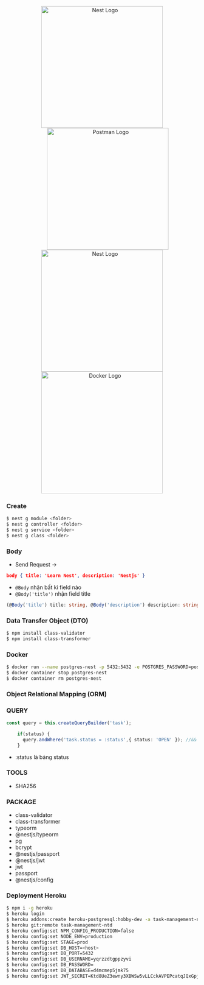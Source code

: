 <p align="center">
  <a href="http://nestjs.com/" target="blank"><img src="https://nestjs.com/img/logo_text.svg" width="320" alt="Nest Logo" /></a>
  <br />
   <a href="http://postman.com/" target="blank"><img src="https://camo.githubusercontent.com/cfe0dd83317c9b523c7f3d8911ee61eb1e2fc869a64a8b6ae075c2fd6e5b17cd/68747470733a2f2f6173736574732e676574706f73746d616e2e636f6d2f636f6d6d6f6e2d73686172652f706f73746d616e2d6c6f676f2d686f72697a6f6e74616c2d333230783133322e706e67" width="320" alt="Postman Logo" style="margin-left: 30px;" /></a>
   <br />
   <a href="https://www.postgresql.org/" target="blank"><img src="https://icon-library.com/images/postgresql-icon/postgresql-icon-20.jpg" width="320" alt="Nest Logo" /></a>
   <br />
    <a href="https://www.docker.com/" target="blank"><img src="https://upload.wikimedia.org/wikipedia/commons/thumb/4/4e/Docker_%28container_engine%29_logo.svg/1280px-Docker_%28container_engine%29_logo.svg.png" width="320" alt="Docker Logo" /></a>
   
</p>

[circleci-image]: https://img.shields.io/circleci/build/github/nestjs/nest/master?token=abc123def456
[circleci-url]: https://circleci.com/gh/nestjs/nest


### Create
```bash
$ nest g module <folder>
$ nest g controller <folder>
$ nest g service <folder>
$ nest g class <folder>

```

### Body
- Send Request ->
```json
body { title: 'Learn Nest', description: 'Nestjs' }
```
- `@Body` nhận bất kì field nào
- `@Body('title')` nhận field title 
```ts
(@Body('title') title: string, @Body('description') description: string)
```
### Data Transfer Object (DTO)
```bash
$ npm install class-validator
$ npm install class-transformer
```
### Docker
```bash
$ docker run --name postgres-nest -p 5432:5432 -e POSTGRES_PASSWORD=postgres -d postgres
$ docker container stop postgres-nest
$ docker container rm postgres-nest
```

### Object Relational Mapping (ORM)

### QUERY
```ts
const query = this.createQueryBuilder('task');

    if(status) {
      query.andWhere('task.status = :status',{ status: 'OPEN' }); //&&
    }
```
- :status là bảng status

### TOOLS
- SHA256

### PACKAGE
- class-validator
- class-transformer
- typeorm
- @nestjs/typeorm
- pg
- bcrypt
- @nestjs/passport
- @nestjs/jwt
- jwt
- passport
- @nestjs/config

### Deployment Heroku
```bash
$ npm i -g heroku
$ heroku login
$ heroku addons:create heroku-postgresql:hobby-dev -a task-management-ntd
$ heroku git:remote task-management-ntd
$ heroku config:set NPM_CONFIG_PRODUCTION=false
$ heroku config:set NODE_ENV=production
$ heroku config:set STAGE=prod
$ heroku config:set DB_HOST=<host>
$ heroku config:set DB_PORT=5432
$ heroku config:set DB_USERNAME=yqrzzdtgppzyvi
$ heroku config:set DB_PASSWORD=
$ heroku config:set DB_DATABASE=d4mcmep5jmk75
$ heroku config:set JWT_SECRET=Ktd8UeZ3ewny3XBWSw5vLLCckAVPEPcatqJQxGpj4cpvwqhzueMS7LDajDqTCkE4
```